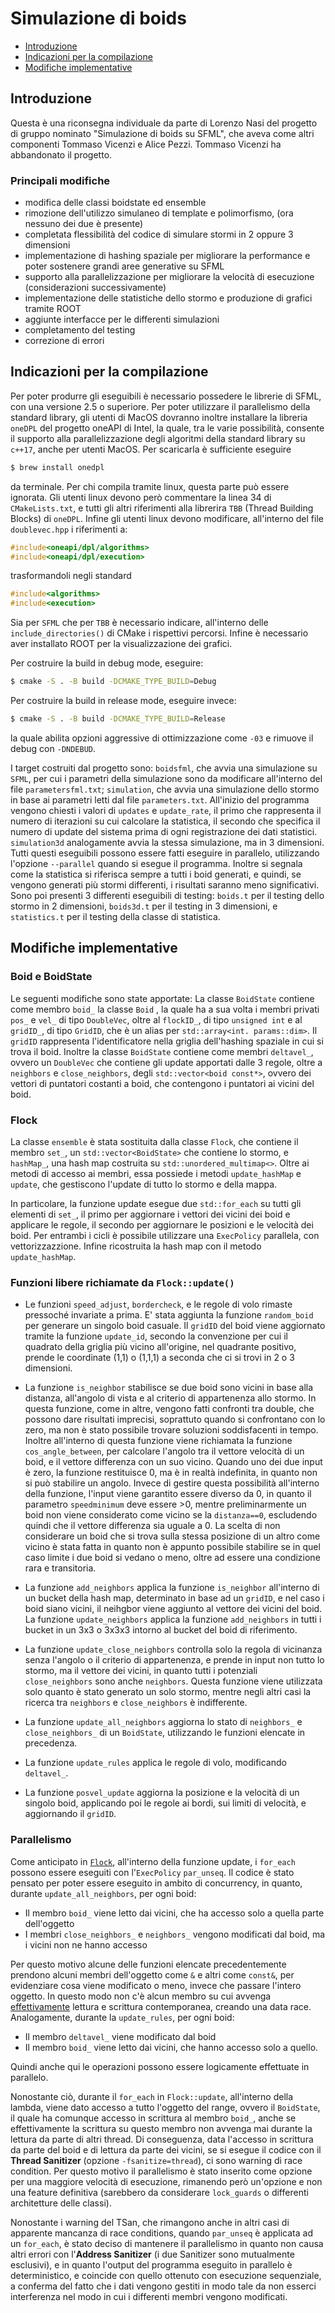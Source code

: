 # Simulazione di boids

- [Introduzione](#introduzione)
- [Indicazioni per la compilazione](#indicazioni-per-la-compilazione)
- [Modifiche implementative](#)
## Introduzione
Questa è una riconsegna individuale da parte di Lorenzo Nasi del progetto di gruppo nominato "Simulazione di boids su SFML", che aveva come altri componenti Tommaso Vicenzi e Alice Pezzi. Tommaso Vicenzi ha abbandonato il progetto.

### Principali modifiche 
- modifica delle classi boidstate ed ensemble
- rimozione dell'utilizzo simulaneo di template e polimorfismo, (ora nessuno dei due è presente)
- completata flessibilità del codice di simulare stormi in 2 oppure 3 dimensioni
- implementazione di hashing spaziale per migliorare la performance e poter sostenere grandi aree generative su SFML
- supporto alla parallelizzazione per migliorare la velocità di esecuzione (considerazioni successivamente)
- implementazione delle statistiche dello stormo e produzione di grafici tramite ROOT
- aggiunte interfacce per le differenti simulazioni
- completamento del testing
- correzione di errori

## Indicazioni per la compilazione

Per poter produrre gli eseguibili è necessario possedere le librerie di SFML, con una versione 2.5 o superiore.
Per poter utilizzare il parallelismo della standard library, gli utenti di MacOS dovranno inoltre installare la libreria `oneDPL` del progetto oneAPI di Intel, la quale, tra le varie possibilità, consente il supporto alla parallelizzazione degli algoritmi della standard library su `c++17`, anche per utenti MacOS. Per scaricarla è sufficiente eseguire 
```bash
$ brew install onedpl
```
da terminale. Per chi compila tramite linux, questa parte può essere ignorata. Gli utenti linux devono però commentare la linea 34 di `CMakeLists.txt`, e tutti gli altri riferimenti alla librerira `TBB` (Thread Building Blocks) di `oneDPL`. Infine gli utenti linux devono modificare, all'interno del file `doublevec.hpp` i riferimenti a:
```c++
#include<oneapi/dpl/algorithms>
#include<oneapi/dpl/execution>
```
trasformandoli negli standard
```c++
#include<algorithms>
#include<execution>
```
Sia per `SFML` che per `TBB` è necessario indicare, all'interno delle `include_directories()` di CMake i rispettivi percorsi.
Infine è necessario aver installato ROOT per la visualizzazione dei grafici.

Per costruire la build in debug mode, eseguire:
```bash
$ cmake -S . -B build -DCMAKE_TYPE_BUILD=Debug
```
Per costruire la build in release mode, eseguire invece:
```bash
$ cmake -S . -B build -DCMAKE_TYPE_BUILD=Release
```
la quale abilita opzioni aggressive di ottimizzazione come `-03` e rimuove il debug con `-DNDEBUD`.

I target costruiti dal progetto sono: `boidsfml`, che avvia una simulazione su `SFML`, per cui i parametri della simulazione sono da modificare all'interno del file `parametersfml.txt`; `simulation`, che avvia una simulazione dello stormo in base ai parametri letti dal file `parameters.txt`. All'inizio del programma vengono chiesti i valori di `updates` e `update_rate`, il primo che rappresenta il numero di iterazioni su cui calcolare la statistica, il secondo che specifica il numero di update del sistema prima di ogni registrazione dei dati statistici. `simulation3d` analogamente avvia la stessa simulazione, ma in 3 dimensioni. Tutti questi eseguibili possono essere fatti eseguire in parallelo, utilizzando l'opzione `--parallel` quando si esegue il programma. Inoltre si segnala come la statistica si riferisca sempre a tutti i boid generati, e quindi, se vengono generati più stormi differenti, i risultati saranno meno significativi.
Sono poi presenti 3 differenti eseguibili di testing: `boids.t` per il testing dello stormo in 2 dimensioni, `boids3d.t` per il testing in 3 dimensioni, e `statistics.t` per il testing della classe di statistica.

## Modifiche implementative

### Boid e BoidState

Le seguenti modifiche sono state apportate:
La classe `BoidState` contiene come membro `boid_` la classe `Boid` , la quale ha a sua volta i membri privati `pos_` e `vel_` di tipo `DoubleVec`, oltre al `flockID_`, di tipo `unsigned int` e al `gridID_`, di tipo `GridID`, che è un alias per `std::array<int. params::dim>`. Il `gridID` rappresenta l'identificatore nella griglia dell'hashing spaziale in cui si trova il boid.
Inoltre la classe `BoidState` contiene come membri `deltavel_`, ovvero un `DoubleVec` che contiene gli update apportati dalle 3 regole, oltre a `neighbors` e `close_neighbors`, degli `std::vector<boid const*>`, ovvero dei vettori di puntatori costanti a boid, che contengono i puntatori ai vicini del boid.

### Flock

La classe `ensemble` è stata sostituita dalla classe `Flock`, che contiene il membro `set_`, un `std::vector<BoidState>` che contiene lo stormo, e `hashMap_`, una hash map costruita su `std::unordered_multimap<>`. Oltre ai metodi di accesso ai membri, essa possiede i metodi `update_hashMap` e `update`, che gestiscono l'update di tutto lo stormo e della mappa.

In particolare, la funzione update esegue due `std::for_each` su tutti gli elementi di `set_`, il primo per aggiornare i vettori dei vicini dei boid e applicare le regole, il secondo per aggiornare le posizioni e le velocità dei boid. Per entrambi i cicli è possibile utilizzare una `ExecPolicy` parallela, con vettorizzazzione. Infine ricostruita la hash map con il metodo `update_hashMap`.
### Funzioni libere richiamate da `Flock::update()`

- Le funzioni `speed_adjust`, `bordercheck`, e le regole di volo rimaste pressoché invariate a prima. E' stata aggiunta la funzione `random_boid` per generare un singolo boid casuale. Il `gridID` del boid viene aggiornato tramite la funzione `update_id`, secondo la convenzione per cui il quadrato della griglia più vicino all'origine, nel quadrante positivo, prende le coordinate (1,1) o (1,1,1) a seconda che ci si trovi in 2 o 3 dimensioni.

- La funzione `is_neighbor` stabilisce se due boid sono vicini in base alla distanza, all'angolo di vista e al criterio di appartenenza allo stormo. In questa funzione, come in altre, vengono fatti confronti tra double, che possono dare risultati imprecisi, soprattuto quando si confrontano con lo zero, ma non è stato possibile trovare soluzioni soddisfacenti in tempo. Inoltre all'interno di questa funzione viene richiamata la funzione `cos_angle_between`, per calcolare l'angolo tra il vettore velocità di un boid, e il vettore differenza con un suo vicino. Quando uno dei due input è zero, la funzione restituisce 0, ma è in realtà indefinita, in quanto non si può stabilire un angolo. Invece di gestire questa possibilità all'interno della funzione, l'input viene garantito essere diverso da 0, in quanto il parametro `speedminimum` deve essere >0, mentre preliminarmente un boid non viene considerato come vicino se la `distanza==0`, escludendo quindi che il vettore differenza sia uguale a 0. La scelta di non considerare un boid che si trova sulla stessa posizione di un altro come vicino è stata fatta in quanto non è appunto possibile stabilire se in quel caso limite i due boid si vedano o meno, oltre ad essere una condizione rara e transitoria.

- La funzione `add_neighbors` applica la funzione `is_neighbor` all'interno di un bucket della hash map, determinato in base ad un `gridID`, e nel caso i boid siano vicini, il neihgbor viene aggiunto al vettore dei vicini del boid. La funzione `update_neighbors` applica la funzione `add_neighbors` in tutti i bucket in un 3x3 o 3x3x3 intorno al bucket del boid di riferimento.
- La funzione `update_close_neighbors` controlla solo la regola di vicinanza senza l'angolo o il criterio di appartenenza, e prende in input non tutto lo stormo, ma il vettore dei vicini, in quanto tutti i potenziali `close_neighbors` sono anche `neighbors`. Questa funzione viene utilizzata solo quanto è stato generato un solo stormo, mentre negli altri casi la ricerca tra `neighbors` e `close_neighbors` è indifferente. 
- La funzione `update_all_neighbors` aggiorna lo stato di `neighbors_` e `close_neighbors_` di un `BoidState`, utilizzando le funzioni elencate in precedenza.
- La funzione `update_rules` applica le regole di volo, modificando `deltavel_`. 
- La funzione `posvel_update` aggiorna la posizione e la velocità di un singolo boid, applicando poi le regole ai bordi, sui limiti di velocità, e aggiornando il `gridID`.

### Parallelismo
Come anticipato in [`Flock`](###Flock), all'interno della funzione update, i `for_each` possono essere eseguiti con l'`ExecPolicy` `par_unseq`. Il codice è stato pensato per poter essere eseguito in ambito di concurrency, in quanto, durante `update_all_neighbors`, per ogni boid:
- Il membro `boid_` viene letto dai vicini, che ha accesso solo a quella parte dell'oggetto
- I membri `close_neighbors_` e `neighbors_` vengono modificati dal boid, ma i vicini non ne hanno accesso

Per questo motivo alcune delle funzioni elencate precedentemente prendono alcuni membri dell'oggetto come `&` e altri come `const&`, per evidenziare cosa viene modificato o meno, invece che passare l'intero oggetto.
In questo modo non c'è alcun membro su cui avvenga <ins>effettivamente</ins> lettura e scrittura contemporanea, creando una data race. Analogamente, durante la `update_rules`, per ogni boid:
- Il membro `deltavel_` viene modificato dal boid
- Il membro `boid_` viene letto dai vicini, che hanno accesso solo a quello.

Quindi anche qui le operazioni possono essere logicamente effettuate in parallelo.

Nonostante ciò, durante il `for_each` in `Flock::update`, all'interno della lambda, viene dato accesso a tutto l'oggetto del range, ovvero il `BoidState`, il quale ha comunque accesso in scrittura al membro `boid_`, anche se effettivamente la scrittura su questo membro non avvenga mai durante la lettura da parte di altri thread. Di conseguenza, data l'accesso in scrittura da parte del boid e di lettura da parte dei vicini, se si esegue il codice con il __Thread Sanitizer__ (opzione `-fsanitize=thread`), ci sono warning di race condition. Per questo motivo il parallelismo è stato inserito come opzione per una maggiore velocità di esecuzione, rimanendo però un'opzione e non una feature definitiva (sarebbero da considerare `lock_guards` o differenti architetture delle classi).

Nonostante i warning del TSan, che rimangono anche in altri casi di apparente mancanza di race conditions, quando `par_unseq` è applicata ad un `for_each`, è stato deciso di mantenere il parallelismo in quanto non causa altri errori con l'__Address Sanitizer__ (i due Sanitizer sono mutualmente esclusivi), e in quanto l'output del programma eseguito in parallelo è deterministico, e coincide con quello ottenuto con esecuzione sequenziale, a conferma del fatto che i dati vengono gestiti in modo tale da non esserci interferenza nel modo in cui i differenti membri vengono modificati.